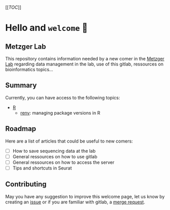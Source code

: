 [[_TOC_]]

# Hello and `welcome` 👋

## Metzger Lab

This repository contains information needed by a new comer in the [Metzger Lab](https://www.igbmc.fr/equipes/roles-physiopathologiques-des-voies-de-signalisation-des-recepteurs-nucleaires) regarding data management in the lab, use of this gitlab, ressources on bioinformatics topics...

## Summary

Currently, you can have access to the following topics:

- [R](R/)
  - [renv](R/renv.md): managing package versions in R 

## Roadmap 

Here are a list of articles that could be useful to new comers:

- [ ] How to save sequencing data at the lab
- [ ] General ressources on how to use gitlab
- [ ] General ressources on how to access the server
- [ ] Tips and shortcuts in Seurat

## Contributing
May you have any suggestion to improve this welcome page, let us know by creating an [issue](https://git.unistra.fr/metzger-chambon/welcome/-/issues) or if you are familiar with gitlab, a [merge request](https://git.unistra.fr/metzger-chambon/welcome/-/merge_requests/new).

